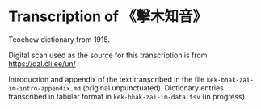 # Transcription of 《擊木知音》

Teochew dictionary from 1915.

Digital scan used as the source for this transcription is from
https://dzl.cli.ee/un/

Introduction and appendix of the text transcribed in the file
`kek-bhak-zai-im-intro-appendix.md` (original unpunctuated). Dictionary entries
transcribed in tabular format in `kek-bhak-zai-im-data.tsv` (in progress).
